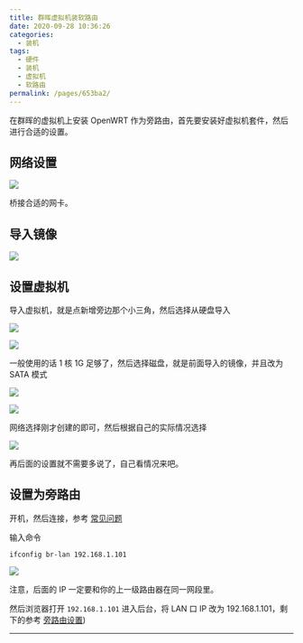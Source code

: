 ```yaml
---
title: 群晖虚拟机装软路由
date: 2020-09-28 10:36:26
categories:
  - 装机
tags:
  - 硬件
  - 装机
  - 虚拟机
  - 软路由
permalink: /pages/653ba2/
---
```


在群晖的虚拟机上安装 OpenWRT 作为旁路由，首先要安装好虚拟机套件，然后进行合适的设置。

## 网络设置

![](./img/5f71401d160a154a67f94829.png)

桥接合适的网卡。

## 导入镜像

![](./img/5f71401d160a154a67f94827.png)

## 设置虚拟机

导入虚拟机，就是点新增旁边那个小三角，然后选择从硬盘导入

![](./img/5f714045160a154a67f95338.png)

![](./img/5f714045160a154a67f95336.png)

一般使用的话 1 核 1G 足够了，然后选择磁盘，就是前面导入的镜像，并且改为 SATA 模式

![](./img/5f714070160a154a67f9601a.png)

![](./img/5f714070160a154a67f9601c.png)

网络选择刚才创建的即可，然后根据自己的实际情况选择

![](./img/5f714091160a154a67f96a38.png)

再后面的设置就不需要多说了，自己看情况来吧。

## 设置为旁路由

开机，然后连接，参考 [常见问题](./../../02.软路由/0999.常见问题/0010.网络相关.md)

输入命令

```
ifconfig br-lan 192.168.1.101
```

![](./img/5f71409e160a154a67f96db6.png)

注意，后面的 IP 一定要和你的上一级路由器在同一网段里。

然后浏览器打开 `192.168.1.101` 进入后台，将 LAN 口 IP 改为 192.168.1.101，剩下的参考 [旁路由设置](./../../02.软路由/0030.特殊用法/0010.旁路由.md))

---
